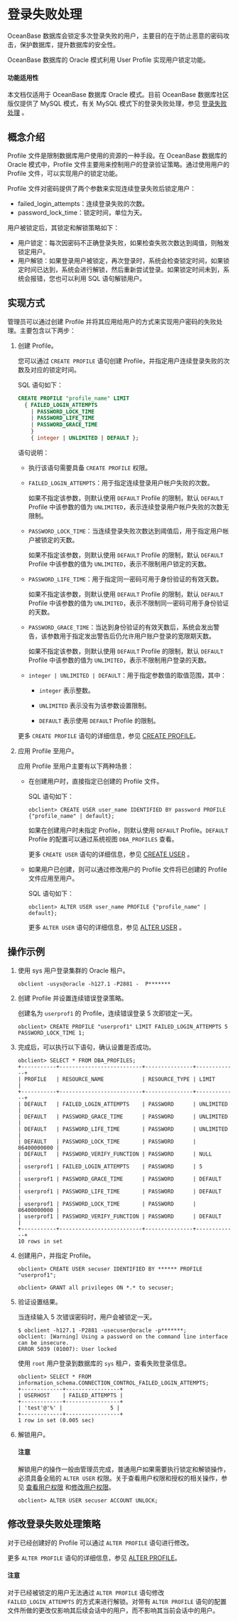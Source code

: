 # 登录失败处理

OceanBase 数据库会锁定多次登录失败的用户，主要目的在于防止恶意的密码攻击，保护数据库，提升数据库的安全性。

OceanBase 数据库的 Oracle 模式利用 User Profile 实现用户锁定功能。

<main id="notice" >
  <h4>功能适用性</h4>
  <p>本文档仅适用于 OceanBase 数据库 Oracle 模式。目前 OceanBase 数据库社区版仅提供了 MySQL 模式，有关 MySQL 模式下的登录失败处理，参见 <a href="../1.identification-and-authentication-of-mysql-mode/3.login-failure-handling-of-mysql-mode.md">登录失败处理</a> 。</p>
</main>

## 概念介绍

Profile 文件是限制数据库用户使用的资源的一种手段。在 OceanBase 数据库的 Oracle 模式中，Profile 文件主要用来控制用户的登录验证策略。通过使用用户的 Profile 文件，可以实现用户的锁定功能。

Profile 文件对密码提供了两个参数来实现连续登录失败后锁定用户：

* failed_login_attempts：连续登录失败的次数。
* password_lock_time：锁定时间，单位为天。

用户被锁定后，其锁定和解锁策略如下：

* 用户锁定：每次因密码不正确登录失败，如果检查失败次数达到阈值，则触发锁定用户。
* 用户解锁：如果登录用户被锁定，再次登录时，系统会检查锁定时间，如果锁定时间已达到，系统会进行解锁，然后重新尝试登录。如果锁定时间未到，系统会报错，您也可以利用 SQL 语句解锁用户。

## 实现方式

管理员可以通过创建 Profile 并将其应用给用户的方式来实现用户密码的失败处理。主要包含以下两步：

1. 创建 Profile。

   您可以通过 `CREATE PROFILE` 语句创建 Profile，并指定用户连续登录失败的次数及对应的锁定时间。

   SQL 语句如下：

   ```sql
   CREATE PROFILE "profile_name" LIMIT 
     { FAILED_LOGIN_ATTEMPTS
       | PASSWORD_LOCK_TIME
       | PASSWORD_LIFE_TIME
       | PASSWORD_GRACE_TIME
       }
       { integer | UNLIMITED | DEFAULT };
   ```

   语句说明：
  
   * 执行该语句需要具备 `CREATE PROFILE` 权限。

   * `FAILED_LOGIN_ATTEMPTS`：用于指定连续登录用户帐户失败的次数。

     如果不指定该参数，则默认使用 `DEFAULT` Profile 的限制，默认 `DEFAULT` Profile 中该参数的值为 `UNLIMITED`，表示连续登录用户帐户失败的次数无限制。

   * `PASSWORD_LOCK_TIME`：当连续登录失败次数达到阈值后，用于指定用户帐户被锁定的天数。

     如果不指定该参数，则默认使用 `DEFAULT` Profile 的限制，默认 `DEFAULT` Profile 中该参数的值为 `UNLIMITED`，表示不限制用户锁定的天数。

   * `PASSWORD_LIFE_TIME`：用于指定同一密码可用于身份验证的有效天数。

     如果不指定该参数，则默认使用 `DEFAULT` Profile 的限制，默认 `DEFAULT` Profile 中该参数的值为 `UNLIMITED`，表示不限制同一密码可用于身份验证的天数。

   * `PASSWORD_GRACE_TIME`：当达到身份验证的有效天数后，系统会发出警告，该参数用于指定发出警告后仍允许用户账户登录的宽限期天数。

     如果不指定该参数，则默认使用 `DEFAULT` Profile 的限制，默认 `DEFAULT` Profile 中该参数的值为 `UNLIMITED`，表示不限制用户登录的天数。

   * `integer | UNLIMITED | DEFAULT`：用于指定参数值的取值范围，其中：

     * `integer` 表示整数。

     * `UNLIMITED` 表示没有为该参数设置限制。

     * `DEFAULT` 表示使用 `DEFAULT` Profile 的限制。

   更多 `CREATE PROFILE` 语句的详细信息，参见 [CREATE PROFILE](../../../../7.reference/5.sql-reference/1.sql-syntax/3.common-tenant-of-oracle-mode/9.sql-statement-of-oracle-mode/1.ddl-of-oracle-mode/19.create-profile-of-oracle-mode.md)。

2. 应用 Profile 至用户。

   应用 Profile 至用户主要有以下两种场景：

   * 在创建用户时，直接指定已创建的 Profile 文件。

     SQL 语句如下：

     ```shell
     obclient> CREATE USER user_name IDENTIFIED BY password PROFILE
     {"profile_name" | default};
     ```

     如果在创建用户时未指定 Profile，则默认使用 `DEFAULT` Profile。`DEFAULT` Profile 的配置可以通过系统视图 `DBA_PROFILES` 查看。

     更多 `CREATE USER` 语句的详细信息，参见 [CREATE USER](../../../../7.reference/5.sql-reference/1.sql-syntax/3.common-tenant-of-oracle-mode/9.sql-statement-of-oracle-mode/1.ddl-of-oracle-mode/27.create-user-of-oracle-mode.md) 。

   * 如果用户已创建，则可以通过修改用户的 Profile 文件将已创建的 Profile 文件应用至用户。

     SQL 语句如下：

     ```shell
     obclient> ALTER USER user_name PROFILE {"profile_name" | default};
     ```

     更多 `ALTER USER` 语句的详细信息，参见 [ALTER USER](../../../../7.reference/5.sql-reference/1.sql-syntax/3.common-tenant-of-oracle-mode/9.sql-statement-of-oracle-mode/1.ddl-of-oracle-mode/12.alter-user-of-oracle-mode.md) 。

## 操作示例

1. 使用 sys 用户登录集群的 Oracle 租户。

    ```shell
    obclient -usys@oracle -h127.1 -P2881 -  P******* 
    ```

2. 创建 Profile 并设置连续错误登录策略。

   创建名为 `userprof1` 的 Profile，连续错误登录 5 次即锁定一天。

   ```shell
   obclient> CREATE PROFILE "userprof1" LIMIT FAILED_LOGIN_ATTEMPTS 5 
   PASSWORD_LOCK_TIME 1;
   ```

3. 完成后，可以执行以下语句，确认设置是否成功。

   ```shell
   obclient> SELECT * FROM DBA_PROFILES;
   +-----------+--------------------------+---------------+-------------+
   | PROFILE   | RESOURCE_NAME            | RESOURCE_TYPE | LIMIT       |
   +-----------+--------------------------+---------------+-------------+
   | DEFAULT   | FAILED_LOGIN_ATTEMPTS    | PASSWORD      | UNLIMITED   |
   | DEFAULT   | PASSWORD_GRACE_TIME      | PASSWORD      | UNLIMITED   |
   | DEFAULT   | PASSWORD_LIFE_TIME       | PASSWORD      | UNLIMITED   |
   | DEFAULT   | PASSWORD_LOCK_TIME       | PASSWORD      | 86400000000 |
   | DEFAULT   | PASSWORD_VERIFY_FUNCTION | PASSWORD      | NULL        |
   | userprof1 | FAILED_LOGIN_ATTEMPTS    | PASSWORD      | 5           |
   | userprof1 | PASSWORD_GRACE_TIME      | PASSWORD      | DEFAULT     |
   | userprof1 | PASSWORD_LIFE_TIME       | PASSWORD      | DEFAULT     |
   | userprof1 | PASSWORD_LOCK_TIME       | PASSWORD      | 86400000000 |
   | userprof1 | PASSWORD_VERIFY_FUNCTION | PASSWORD      | DEFAULT     |
   +-----------+--------------------------+---------------+-------------+
   10 rows in set
   ```

4. 创建用户，并指定 Profile。

   ```shell
   obclient> CREATE USER secuser IDENTIFIED BY ****** PROFILE "userprof1";
   
   obclient> GRANT all privileges ON *.* to secuser;
   ```

5. 验证设置结果。

   当连续输入 5 次错误密码时，用户会被锁定一天。

   ```shell
   $ obclient -h127.1 -P2881 -usecuser@oracle -p*******;
   obclient: [Warning] Using a password on the command line interface can be insecure.
   ERROR 5039 (01007): User locked
   ```

   使用 `root` 用户登录到数据库的 `sys` 租户，查看失败登录信息。

   ```shell
   obclient> SELECT * FROM information_schema.CONNECTION_CONTROL_FAILED_LOGIN_ATTEMPTS;
   +-------------+-----------------+
   | USERHOST    | FAILED_ATTEMPTS |
   +-------------+-----------------+
   | 'test'@'%' |               5 |
   +-------------+-----------------+
   1 row in set (0.005 sec)
   ```

6. 解锁用户。

   <main id="notice" type='notice'>
    <h4>注意</h4>
    <p>解锁用户的操作一般由管理员完成，普通用户如果需要执行锁定和解锁操作，必须具备全局的 <code>ALTER USER</code> 权限。关于查看用户权限和授权的相关操作，参见 <a href="../../../../6.manage/5.security-and-permissions/3.access-control/2.user-and-permission/3.permission-of-oracle-mode/6.view-user-permissions-of-oracle-mode.md">查看用户权限</a> 和<a href="../../../../6.manage/5.security-and-permissions/3.access-control/2.user-and-permission/3.permission-of-oracle-mode/7.modify-user-permissions-of-oracle-mode.md">修改用户权限</a>。</p>
    </main>

   ```shell
   obclient> ALTER USER secuser ACCOUNT UNLOCK;
   ```

## 修改登录失败处理策略

对于已经创建好的 Profile 可以通过 `ALTER PROFILE` 语句进行修改。

更多 `ALTER PROFILE` 语句的详细信息，参见 [ALTER PROFILE](../../../../7.reference/5.sql-reference/1.sql-syntax/3.common-tenant-of-oracle-mode/9.sql-statement-of-oracle-mode/1.ddl-of-oracle-mode/4.alter-profile-of-oracle-mode.md)。

<main id="notice" type='notice'>
    <h4>注意</h4>
    <p>对于已经被锁定的用户无法通过 <code>ALTER PROFILE</code> 语句修改 <code>FAILED_LOGIN_ATTEMPTS</code> 的方式来进行解锁。对带有 <code>ALTER PROFILE</code> 语句的配置文件所做的更改仅影响其后续会话中的用户，而不影响其当前会话中的用户。</p>
</main>
